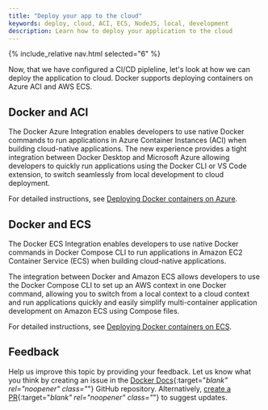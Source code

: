```yaml
---
title: "Deploy your app to the cloud"
keywords: deploy, cloud, ACI, ECS, NodeJS, local, development
description: Learn how to deploy your application to the cloud
---
```


{% include_relative nav.html selected="6" %}

Now, that we have configured a CI/CD pipleline, let's look at how we can deploy the application to cloud. Docker supports deploying containers on Azure ACI and AWS ECS.

## Docker and ACI

The Docker Azure Integration enables developers to use native Docker commands to run applications in Azure Container Instances (ACI) when building cloud-native applications. The new experience provides a tight integration between Docker Desktop and Microsoft Azure allowing developers to quickly run applications using the Docker CLI or VS Code extension, to switch seamlessly from local development to cloud deployment.

For detailed instructions, see [Deploying Docker containers on Azure](../../cloud/aci-integration.md).

## Docker and ECS

The Docker ECS Integration enables developers to use native Docker commands in Docker Compose CLI to run applications in Amazon EC2 Container Service (ECS) when building cloud-native applications.

The integration between Docker and Amazon ECS allows developers to use the Docker Compose CLI to set up an AWS context in one Docker command, allowing you to switch from a local context to a cloud context and run applications quickly and easily simplify multi-container application development on Amazon ECS using Compose files.

For detailed instructions, see [Deploying Docker containers on ECS](../../cloud/ecs-integration.md).

## Feedback

Help us improve this topic by providing your feedback. Let us know what you think by creating an issue in the [Docker Docs](https://github.com/docker/docker.github.io/issues/new?title=[Node.js%20docs%20feedback]){:target="_blank" rel="noopener" class="_"} GitHub repository. Alternatively, [create a PR](https://github.com/docker/docker.github.io/pulls){:target="_blank" rel="noopener" class="_"} to suggest updates.

<br />
